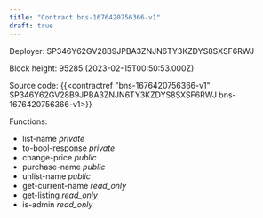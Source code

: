 ```yaml
---
title: "Contract bns-1676420756366-v1"
draft: true
---
```

Deployer: SP346Y62GV28B9JPBA3ZNJN6TY3KZDYS8SXSF6RWJ


 



Block height: 95285 (2023-02-15T00:50:53.000Z)

Source code: {{<contractref "bns-1676420756366-v1" SP346Y62GV28B9JPBA3ZNJN6TY3KZDYS8SXSF6RWJ bns-1676420756366-v1>}}

Functions:

* list-name _private_
* to-bool-response _private_
* change-price _public_
* purchase-name _public_
* unlist-name _public_
* get-current-name _read_only_
* get-listing _read_only_
* is-admin _read_only_
